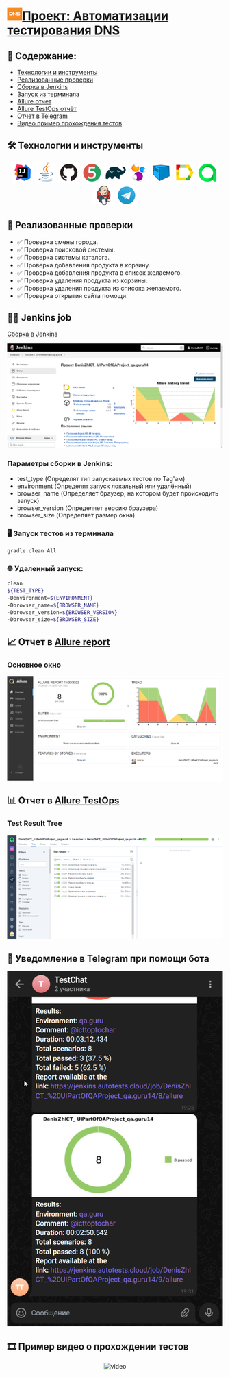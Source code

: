 # <a target="_blank" href="https://www.dns-shop.ru"><img src="images/screen/DNS.png" alt="DNS" width="35" height="30"/>Проект: Автоматизации тестирования DNS</a>

## :scroll: Содержание:

- [Технологии и инструменты](#hammer_and_wrench-технологии-и-инструменты)
- [Реализованные проверки](#memo-реализованные-проверки)
- [Сборка в Jenkins](#man_technologist-jenkins-job)
- [Запуск из терминала](#desktop_computer-Запуск-тестов-из-терминала)
- [Allure отчет](#chart_with_upwards_trend-отчет-в-allure-report)
- [Allure TestOps отчёт](#bar_chart-allure-testops-отчёт)
- [Отчет в Telegram](#grapes-уведомление-в-telegram-при-помощи-бота)
- [Видео пример прохождения тестов](#film_strip-пример-видео-о-прохождении-тестов)

## :hammer_and_wrench: Технологии и инструменты

<p align="center">
<a href="https://www.jetbrains.com/idea/"><img src="images/logo/Intelij_IDEA.svg" width="50" height="50"  alt="IDEA"/></a>
<a href="https://www.java.com/"><img src="images/logo/Java.svg" width="50" height="50"  alt="Java"/></a>
<a href="https://github.com/"><img src="images/logo/Github.svg" width="50" height="50"  alt="Github"/></a>
<a href="https://junit.org/junit5/"><img src="images/logo/JUnit5.svg" width="50" height="50"  alt="JUnit 5"/></a>
<a href="https://gradle.org/"><img src="images/logo/Gradle.svg" width="50" height="50"  alt="Gradle"/></a>
<a href="https://selenide.org/"><img src="images/logo/Selenide.svg" width="50" height="50"  alt="Selenide"/></a>
<a href="https://aerokube.com/selenoid/"><img src="images/logo/Selenoid.svg" width="50" height="50"  alt="Selenoid"/></a>
<a href="https://github.com/allure-framework/allure2"><img src="images/logo/Allure_Report.svg" width="50" height="50"  alt="Allure"/></a>
<a href="https://qameta.io"><img src="images/logo/Allure_TO.svg" width="50" height="50"  alt="Allure TestOps"/></a>
<a href="https://www.jenkins.io/"><img src="images/logo/Jenkins.svg" width="50" height="50"  alt="Jenkins"/></a>
<a href="https://telegram.org"><img src="images/logo/Telegram.svg" width="50" height="50"  alt="Telegram"/></a>
</p>

## :memo: Реализованные проверки

- :white_check_mark: Проверка смены города.
- :white_check_mark: Проверка поисковой системы.
- :white_check_mark: Проверка системы каталога.
- :white_check_mark: Проверка добавления продукта в корзину.
- :white_check_mark: Проверка добавления продукта в список желаемого.
- :white_check_mark: Проверка удаления продукта из корзины.
- :white_check_mark: Проверка удаления продукта из списока желаемого.
- :white_check_mark: Проверка открытия сайта помощи.

## :man_technologist: Jenkins job

<a target="_blank" href="https://jenkins.autotests.cloud/job/DenisZhICT_%20UIPartOfQAProject_qa.guru14/">Сборка в Jenkins</a>
<p align="center">
<img src="images/screen/jenkins_job.png" alt="Jenkins"/>
</p>

### Параметры сборки в Jenkins:

* test_type (Определят тип запускаемых тестов по Tag'ам)
* environment (Определят запуск локальный или удалённый)
* browser_name (Определяет браузер, на котором будет происходить запуск)
* browser_version (Определяет версию браузера)
* browser_size (Определяет размер окна)

### :desktop_computer: Запуск тестов из терминала

```bash
gradle clean All
```

### :globe_with_meridians: Удаленный запуск:

```bash
clean 
${TEST_TYPE} 
-Denvironment=${ENVIRONMENT}
-Dbrowser_name=${BROWSER_NAME}
-Dbrowser_version=${BROWSER_VERSION}
-Dbrowser_size=${BROWSER_SIZE}
```

## :chart_with_upwards_trend: Отчет в <a target="_blank" href="https://jenkins.autotests.cloud/job/DenisZhICT_%20UIPartOfQAProject_qa.guru14/9/allure/">Allure report</a>

### Основное окно

<p align="center">
<img title="Allure Overview Dashboard" src="images/screen/allure_main.png">
</p>

## :bar_chart: Отчет в <a target="_blank" href="https://allure.autotests.cloud/launch/16977/tree?treeId=0">Allure TestOps</a>

### Test Result Tree

<p align="center">
<img title="Allure Test Ops Overview TaskList" src="images/screen/allure_to.png">
</p>

## :grapes: Уведомление в Telegram при помощи бота

<p align="center">
<img title="Allure Overview Dashboard" src="images/screen/allure_telegram.png">
</p>

## :film_strip: Пример видео о прохождении тестов

<p align="center">
<img title="Selenoid Video" src="images/gif/video1.gif" width="250" height="153"  alt="video">
</p>